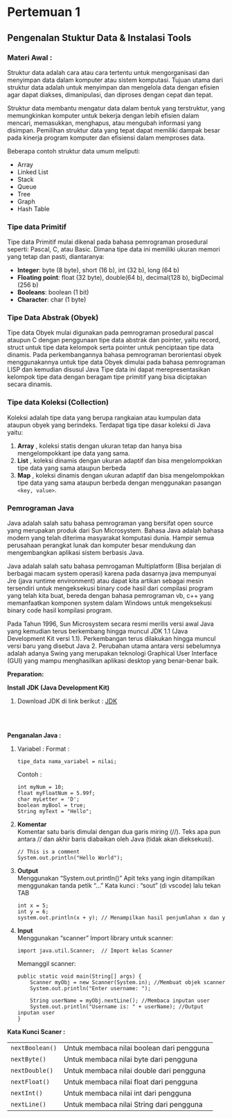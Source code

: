# Pertemuan 1
## Pengenalan Stuktur Data & Instalasi Tools

### Materi Awal :
Struktur data adalah cara atau cara tertentu untuk mengorganisasi dan menyimpan data dalam komputer atau sistem komputasi. Tujuan utama dari struktur data adalah untuk menyimpan dan mengelola data dengan efisien agar dapat diakses, dimanipulasi, dan diproses dengan cepat dan tepat.

Struktur data membantu mengatur data dalam bentuk yang terstruktur, yang memungkinkan komputer untuk bekerja dengan lebih efisien dalam mencari, memasukkan, menghapus, atau mengubah informasi yang disimpan. Pemilihan struktur data yang tepat dapat memiliki dampak besar pada kinerja program komputer dan efisiensi dalam memproses data.

Beberapa contoh struktur data umum meliputi:

- Array
- Linked List
- Stack
- Queue 
- Tree
- Graph
- Hash Table

### Tipe data Primitif 

Tipe data Primitif mulai dikenal pada bahasa pemrograman prosedural seperti: Pascal, C, atau Basic. Dimana tipe data ini memiliki ukuran memori yang tetap dan pasti, diantaranya:

- **Integer**: byte (8 byte), short (16 b), int (32 b), long (64 b)
- **Floating point**: float (32 byte), double(64 b), decimal(128 b), bigDecimal (256 b)
- **Booleans**: boolean (1 bit)
- **Character**: char (1 byte)

### Tipe Data Abstrak (Obyek)

Tipe data Obyek mulai digunakan pada pemrograman prosedural pascal ataupun C dengan penggunaan tipe data abstrak dan pointer, yaitu record, struct untuk tipe data kelompok serta pointer untuk penciptaan tipe data dinamis. Pada perkembangannya bahasa pemrograman berorientasi obyek menggunakannya untuk tipe data Obyek dimulai pada bahasa pemrograman
LISP dan kemudian disusul Java Tipe data ini dapat merepresentasikan kelompok tipe data dengan beragam tipe primitif yang bisa diciptakan secara dinamis.

### Tipe data Koleksi (Collection)
Koleksi adalah tipe data yang berupa rangkaian atau kumpulan data ataupun obyek yang berindeks. Terdapat tiga tipe dasar koleksi di Java yaitu:
1. **Array** , koleksi statis dengan ukuran tetap dan hanya bisa mengelompokkant ipe data yang sama.
2. **List** , koleksi dinamis dengan ukuran adaptif dan bisa mengelompokkan tipe data yang sama ataupun berbeda
3. **Map** , koleksi dinamis dengan ukuran adaptif dan bisa mengelompokkan tipe data yang sama ataupun berbeda dengan menggunakan pasangan `<key, value>`.

### Pemrograman Java
Java adalah salah satu bahasa pemrograman yang bersifat open source yang merupakan produk dari Sun Microsystem. Bahasa Java adalah bahasa modern yang telah diterima masyarakat komputasi dunia. Hampir semua perusahaan perangkat lunak dan komputer besar mendukung dan mengembangkan aplikasi sistem berbasis Java.

Java adalah salah satu bahasa pemrogaman Multiplatform (Bisa berjalan di berbagai macam system operasi) karena pada dasarnya java mempunyai Jre (java runtime environment) atau dapat kita artikan sebagai mesin tersendiri untuk mengeksekusi binary code hasil dari compilasi program yang telah kita buat, bereda dengan bahasa pemrograman vb, c++ yang memanfaatkan komponen system dalam Windows untuk mengeksekusi binary code hasil kompilasi program.

Pada Tahun 1996, Sun Microsystem secara resmi merilis versi awal Java yang kemudian terus berkembang hingga muncul JDK 1.1 (Java Development Kit versi 1.1). Perkembangan terus dilakukan hingga muncul versi baru yang disebut Java 2. Perubahan utama antara versi sebelumnya adalah adanya Swing yang merupakan teknologi Graphical User Interface (GUI) yang
mampu menghasilkan aplikasi desktop yang benar-benar baik.

**Preparation:**

**Install JDK (Java Development Kit)**

1. Download JDK di link berikut : 
    [JDK](https://www.oracle.com/id/java/technologies/downloads/#jdk19-windows)
<br>
<br>


**Penganalan Java :**

1. Variabel :
    Format :
    ```
    tipe_data nama_variabel = nilai;
    ```     
    Contoh :
    ```
    int myNum = 10;
    float myFloatNum = 5.99f;
    char myLetter = 'D';
    boolean myBool = true;
    String myText = "Hello";
    ```

2. **Komentar** <br>
    Komentar satu baris dimulai dengan dua garis miring (//). Teks apa pun antara // dan akhir baris diabaikan oleh Java (tidak akan dieksekusi).
    ```
    // This is a comment
    System.out.println("Hello World");
    ```


3. **Output** <br>
    Menggunakan “System.out.println()”
    Apit teks yang ingin ditampilkan menggunakan tanda petik “...”
    Kata kunci : “sout” (di vscode) lalu tekan TAB
    ```
    int x = 5;
    int y = 6;
    system.out.println(x + y); // Menampilkan hasil penjumlahan x dan y
    ```

4. **Input** <br>
    Menggunakan “scanner”
    Import library untuk scanner:
    ```
    import java.util.Scanner;  // Import kelas Scanner
    ```
    Memanggil scanner:
    ```
    public static void main(String[] args) {
        Scanner myObj = new Scanner(System.in); //Membuat objek scanner 
        System.out.println("Enter username: ");

        String userName = myObj.nextLine(); //Membaca inputan user
        System.out.println("Username is: " + userName); //Output inputan user
    }
    ```

**Kata Kunci Scaner :**
    <!-- buat tabel 6 baris 2 kolom -->
    <table>
        <tr>
            <td><code>nextBoolean()</td>
            <td>Untuk membaca nilai boolean dari pengguna</td>
        </tr>
        <tr>
            <td><code>nextByte()</td>
            <td>Untuk membaca nilai byte dari pengguna</td>
        </tr>
        <tr>
            <td><code>nextDouble()</td>
            <td>Untuk membaca nilai double dari pengguna</td>
        </tr>
        <tr>
            <td><code>nextFloat()</td>
            <td>Untuk membaca nilai float dari pengguna</td>
        </tr>
        <tr>
            <td><code>nextInt()</td>
            <td>Untuk membaca nilai int dari pengguna</td>
        </tr>
        <tr>
            <td><code>nextLine()</td>
            <td>Untuk membaca nilai String dari pengguna</td>
        </tr>
    </table>

